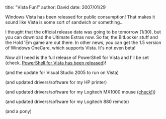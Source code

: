 
title: "Vista Fun!"
author: David
date: 2007/01/29

Windows Vista has been released for public consumption! That makes it sound like Vista is some sort of sandwich or something... 

I thought that the official release date was going to be tomorrow (1/30), but you can download the Ultimate Extras now. So far, the BitLocker stuff and the Hold 'Em game are out there. In other news, you can get the 1.5 version of Windows OneCare, which supports Vista. It's not even beta! 

Now all I need is the full release of PowerShell for Vista and I'll be set (check, [PowerShell for Vista has been released](http://blogs.msdn.com/powershell/archive/2007/01/29/windows-powershell-1-0-for-windows-vista.aspx))! 

(and the update for Visual Studio 2005 to run on Vista) 

(and updated drivers/software for my HP printer) 

(and updated drivers/software for my Logitech MX1000 mouse [(check!)](http://www.logitech.com/index.cfm/downloads/software/US/EN,CRID=1792,contentid=9409)) 

(and updated drivers/software for my Logitech 880 remote) 

(and a pony)
